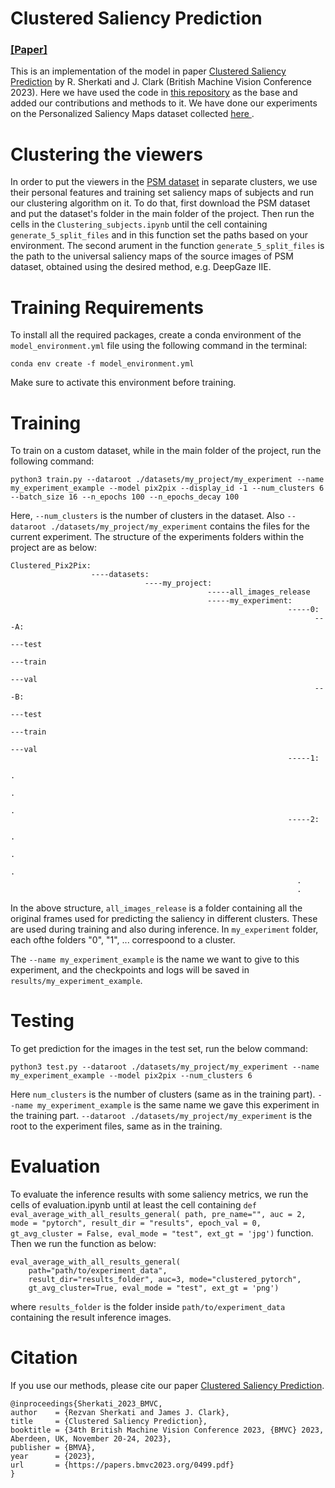 # Clustered Saliency Prediction
### <a href="https://proceedings.bmvc2023.org/499/">[Paper]</a> 
This is an implementation of the model in paper <a href="https://proceedings.bmvc2023.org/499/">Clustered Saliency Prediction</a> by R. Sherkati and J. Clark (British Machine Vision Conference 2023).
Here we have used the code in <a href="https://github.com/junyanz/pytorch-CycleGAN-and-pix2pix/tree/master">this repository</a> as the base and added our contributions and methods to it. We have done our experiments on the Personalized Saliency Maps dataset collected <a href="https://github.com/xuyanyu-shh/Personalized-Saliency"> here </a>. 

# Clustering the viewers
In order to put the viewers in the <a href="https://github.com/xuyanyu-shh/Personalized-Saliency">PSM dataset</a> in separate clusters, we use their personal features and training set saliency maps of subjects and run our clustering algorithm on it. To do that, first download the PSM dataset and put the dataset's folder in the main folder of the project. Then run the cells in the `Clustering_subjects.ipynb` until the cell containing `generate_5_split_files` and in this function set the paths based on your environment. The second arument in the function `generate_5_split_files` is the path to the universal saliency maps of the source images of PSM dataset, obtained using the desired method, e.g. DeepGaze IIE.

# Training Requirements
To install all the required packages, create a conda environment of the `model_environment.yml` file using the following command in the terminal: 
```
conda env create -f model_environment.yml
```
Make sure to activate this environment before training.

# Training

To train on a custom dataset, while in the main folder of the project, run the following command:
```
python3 train.py --dataroot ./datasets/my_project/my_experiment --name my_experiment_example --model pix2pix --display_id -1 --num_clusters 6 --batch_size 16 --n_epochs 100 --n_epochs_decay 100

```
Here, `--num_clusters` is the number of clusters in the dataset. Also ` --dataroot ./datasets/my_project/my_experiment ` contains the files for the current experiment. The structure of the experiments folders within the project are as below:
```
Clustered_Pix2Pix:
                  ----datasets:
                              ----my_project:
                                            -----all_images_release
                                            -----my_experiment:
                                                              -----0:
                                                                    ---A:
                                                                        ---test
                                                                        ---train
                                                                        ---val
                                                                    ---B:
                                                                        ---test
                                                                        ---train
                                                                        ---val
                                                              -----1:
                                                                      .
                                                                      .
                                                                      .
                                                              -----2:
                                                                      .
                                                                      .
                                                                      .
                                                                .
                                                                .

```

In the above structure, `all_images_release` is a folder containing all the original frames used for predicting the saliency in different clusters. These are used during training and also during inference. In `my_experiment` folder, each ofthe folders "0", "1", ... correspoond to a cluster.

The `--name my_experiment_example` is the name we want to give to this experiment, and the checkpoints and logs will be saved in `results/my_experiment_example`.

# Testing

To get prediction for the images in the test set, run the below command:
```
python3 test.py --dataroot ./datasets/my_project/my_experiment --name my_experiment_example --model pix2pix --num_clusters 6
```

Here `num_clusters` is the number of clusters (same as in the training part). `--name my_experiment_example` is the same name we gave this experiment in the training part. `--dataroot ./datasets/my_project/my_experiment` is the root to the experiment files, same as in the training.

# Evaluation 

To evaluate the inference results with some saliency metrics, we run the cells of evaluation.ipynb until at least the cell containing `def eval_average_with_all_results_general( path, pre_name="", auc = 2, mode = "pytorch", result_dir = "results", epoch_val = 0, gt_avg_cluster = False, eval_mode = "test", ext_gt = 'jpg')` function. Then we run the function as below:
```
eval_average_with_all_results_general(
    path="path/to/experiment_data",
    result_dir="results_folder", auc=3, mode="clustered_pytorch",
    gt_avg_cluster=True, eval_mode = "test", ext_gt = 'png')
```
where `results_folder` is the folder inside `path/to/experiment_data` containing the result inference images.

# Citation
If you use our methods, please cite our paper <a href="https://proceedings.bmvc2023.org/499/">Clustered Saliency Prediction</a>. 
```
@inproceedings{Sherkati_2023_BMVC,
author    = {Rezvan Sherkati and James J. Clark},
title     = {Clustered Saliency Prediction},
booktitle = {34th British Machine Vision Conference 2023, {BMVC} 2023, Aberdeen, UK, November 20-24, 2023},
publisher = {BMVA},
year      = {2023},
url       = {https://papers.bmvc2023.org/0499.pdf}
}
```
